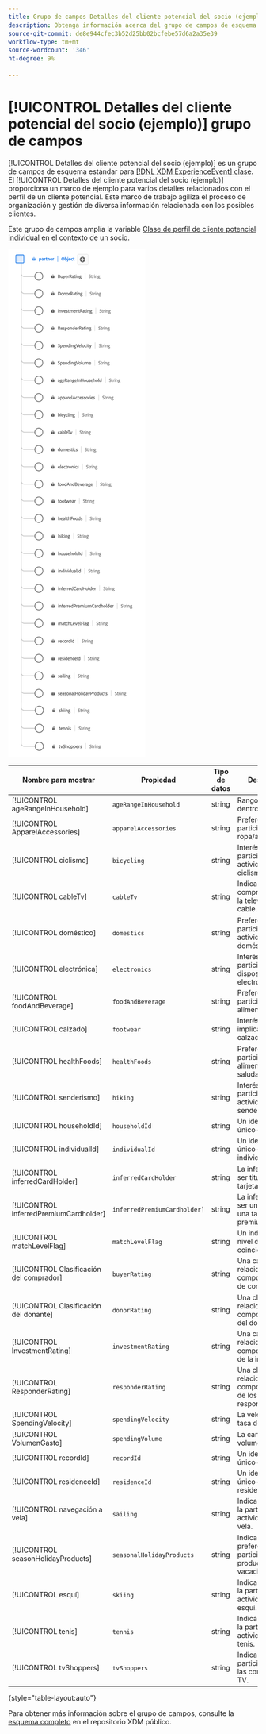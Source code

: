 ```yaml
---
title: Grupo de campos Detalles del cliente potencial del socio (ejemplo)
description: Obtenga información acerca del grupo de campos de esquema (XDM) Detalles del posible cliente (ejemplo) de Partner.
source-git-commit: de8e944cfec3b52d25bb02bcfebe57d6a2a35e39
workflow-type: tm+mt
source-wordcount: '346'
ht-degree: 9%

---
```


# [!UICONTROL Detalles del cliente potencial del socio (ejemplo)] grupo de campos

[!UICONTROL Detalles del cliente potencial del socio (ejemplo)] es un grupo de campos de esquema estándar para [[!DNL XDM ExperienceEvent] clase](../../classes/experienceevent.md). El [!UICONTROL Detalles del cliente potencial del socio (ejemplo)] proporciona un marco de ejemplo para varios detalles relacionados con el perfil de un cliente potencial. Este marco de trabajo agiliza el proceso de organización y gestión de diversa información relacionada con los posibles clientes.

Este grupo de campos amplía la variable [Clase de perfil de cliente potencial individual](https://experienceleague.adobe.com/docs/experience-platform/xdm/classes/prospect.html) en el contexto de un socio.

![Un diagrama de la [!UICONTROL Detalles del cliente potencial del socio (ejemplo)] grupo de campos.](../../images/field-groups/partner/partner-prospect-details-sample.png)

| Nombre para mostrar | Propiedad | Tipo de datos | Descripción |
|---------------------------------------|-----------------------------|-----------|--------------------------------------------------|
| [!UICONTROL ageRangeInHousehold] | `ageRangeInHousehold` | string | Rango de edad dentro del hogar. |
| [!UICONTROL ApparelAccessories] | `apparelAccessories` | string | Preferencias o participación en ropa/accesorios. |
| [!UICONTROL ciclismo] | `bicycling` | string | Interés o participación en actividades de ciclismo. |
| [!UICONTROL cableTv] | `cableTv` | string | Indica compromiso con la televisión por cable. |
| [!UICONTROL doméstico] | `domestics` | string | Preferencias o participación en actividades domésticas. |
| [!UICONTROL electrónica] | `electronics` | string | Interés o participación en dispositivos electrónicos. |
| [!UICONTROL foodAndBeverage] | `foodAndBeverage` | string | Preferencias o participación en alimentos/bebidas. |
| [!UICONTROL calzado] | `footwear` | string | Interés o implicación en el calzado. |
| [!UICONTROL healthFoods] | `healthFoods` | string | Preferencias o participación en alimentos saludables. |
| [!UICONTROL senderismo] | `hiking` | string | Interés o participación en actividades de senderismo. |
| [!UICONTROL householdId] | `householdId` | string | Un identificador único del hogar. |
| [!UICONTROL individualId] | `individualId` | string | Un identificador único del individuo. |
| [!UICONTROL inferredCardHolder] | `inferredCardHolder` | string | La inferencia de ser titular de una tarjeta. |
| [!UICONTROL inferredPremiumCardholder] | `inferredPremiumCardholder]` | string | La inferencia de ser un titular de una tarjeta premium. |
| [!UICONTROL matchLevelFlag] | `matchLevelFlag` | string | Un indicador del nivel de coincidencia. |
| [!UICONTROL Clasificación del comprador] | `buyerRating` | string | Una calificación relacionada con el comportamiento de compra. |
| [!UICONTROL Clasificación del donante] | `donorRating` | string | Una clasificación relacionada con el comportamiento del donante. |
| [!UICONTROL InvestmentRating] | `investmentRating` | string | Una calificación relacionada con el comportamiento de la inversión. |
| [!UICONTROL ResponderRating] | `responderRating` | string | Una clasificación relacionada con el comportamiento de los que responden. |
| [!UICONTROL SpendingVelocity] | `spendingVelocity` | string | La velocidad o la tasa de gasto. |
| [!UICONTROL VolumenGasto] | `spendingVolume` | string | La cantidad o el volumen de gasto. |
| [!UICONTROL recordId] | `recordId` | string | Un identificador único del registro. |
| [!UICONTROL residenceId] | `residenceId` | string | Un identificador único de la residencia. |
| [!UICONTROL navegación a vela] | `sailing` | string | Indica el interés o la participación en actividades de vela. |
| [!UICONTROL seasonHolidayProducts] | `seasonalHolidayProducts` | string | Indica las preferencias o la participación en productos de vacaciones. |
| [!UICONTROL esquí] | `skiing` | string | Indica el interés o la participación en actividades de esquí. |
| [!UICONTROL tenis] | `tennis` | string | Indica el interés o la participación en actividades de tenis. |
| [!UICONTROL tvShoppers] | `tvShoppers` | string | Indica la participación con las compras de TV. |

{style="table-layout:auto"}

Para obtener más información sobre el grupo de campos, consulte la [esquema completo](https://github.com/adobe/xdm/blob/master/components/fieldgroups/profile/partner-prospect/merkle/prospect-details-partner-sample.schema.json) en el repositorio XDM público.
